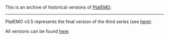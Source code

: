This is an archive of historical versions of [PlatEMO](https://github.com/BIMK/PlatEMO).

---

PlatEMO v3.5 represents the final version of the third series (see [here](https://github.com/BIMK/PlatEMO/blob/master/Doc/releasenote.md)).

All versions can be found [here](https://github.com/BIMK/PlatEMO/releases/).
